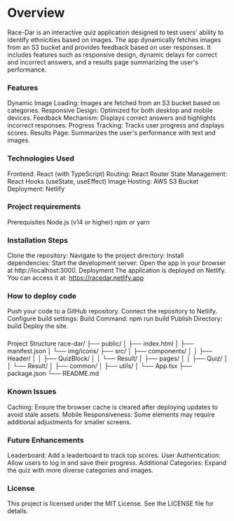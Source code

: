 # Overview
Race-Dar is an interactive quiz application designed to test users' ability to identify ethnicities based on images. The app dynamically fetches images from an S3 bucket and provides feedback based on user responses. It includes features such as responsive design, dynamic delays for correct and incorrect answers, and a results page summarizing the user's performance.

### Features
Dynamic Image Loading: Images are fetched from an S3 bucket based on categories.
Responsive Design: Optimized for both desktop and mobile devices.
Feedback Mechanism: Displays correct answers and highlights incorrect responses.
Progress Tracking: Tracks user progress and displays scores.
Results Page: Summarizes the user's performance with text and images.

### Technologies Used
Frontend: React (with TypeScript)
Routing: React Router
State Management: React Hooks (useState, useEffect)
Image Hosting: AWS S3 Bucket
Deployment: Netlify

### Project requirements
Prerequisites
Node.js (v14 or higher)
npm or yarn

### Installation Steps
Clone the repository:
Navigate to the project directory:
Install dependencies:
Start the development server:
Open the app in your browser at http://localhost:3000.
Deployment
The application is deployed on Netlify. You can access it at: https://racedar.netlify.app

### How to deploy code 
Push your code to a GitHub repository.
Connect the repository to Netlify.
Configure build settings:
Build Command: npm run build
Publish Directory: build
Deploy the site.

### 
Project Structure
race-dar/
├── public/
│   ├── index.html
│   ├── manifest.json
│   └── img/icons/
├── src/
│   ├── components/
│   │   ├── Header/
│   │   ├── QuizBlock/
│   │   └── Result/
│   ├── pages/
│   │   ├── Quiz/
│   │   └── Result/
│   ├── common/
│   ├── utils/
│   └── App.tsx
├── package.json
└── README.md

### Known Issues
Caching: Ensure the browser cache is cleared after deploying updates to avoid stale assets.
Mobile Responsiveness: Some elements may require additional adjustments for smaller screens.

### Future Enhancements
Leaderboard: Add a leaderboard to track top scores.
User Authentication: Allow users to log in and save their progress.
Additional Categories: Expand the quiz with more diverse categories and images.

### License
This project is licensed under the MIT License. See the LICENSE file for details.

